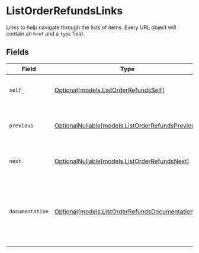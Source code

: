 # ListOrderRefundsLinks

Links to help navigate through the lists of items. Every URL object will contain an `href` and a `type` field.


## Fields

| Field                                                                                        | Type                                                                                         | Required                                                                                     | Description                                                                                  |
| -------------------------------------------------------------------------------------------- | -------------------------------------------------------------------------------------------- | -------------------------------------------------------------------------------------------- | -------------------------------------------------------------------------------------------- |
| `self_`                                                                                      | [Optional[models.ListOrderRefundsSelf]](../models/listorderrefundsself.md)                   | :heavy_minus_sign:                                                                           | The URL to the current set of items.                                                         |
| `previous`                                                                                   | [OptionalNullable[models.ListOrderRefundsPrevious]](../models/listorderrefundsprevious.md)   | :heavy_minus_sign:                                                                           | The previous set of items, if available.                                                     |
| `next`                                                                                       | [OptionalNullable[models.ListOrderRefundsNext]](../models/listorderrefundsnext.md)           | :heavy_minus_sign:                                                                           | The next set of items, if available.                                                         |
| `documentation`                                                                              | [Optional[models.ListOrderRefundsDocumentation]](../models/listorderrefundsdocumentation.md) | :heavy_minus_sign:                                                                           | In v2 endpoints, URLs are commonly represented as objects with an `href` and `type` field.   |